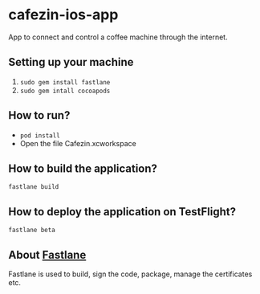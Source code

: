 # cafezin-ios-app
App to connect and control a coffee machine through the internet. 

## Setting up your machine

1. ```` sudo gem install fastlane ````
2. ```` sudo gem intall cocoapods ````

## How to run?

- ```` pod install ````
- Open the file Cafezin.xcworkspace

## How to build the application?

```` fastlane build ````

## How to deploy the application on TestFlight?

```` fastlane beta ````

## About [Fastlane](https://fastlane.tools/)

Fastlane is used to build, sign the code, package, manage the certificates etc.

